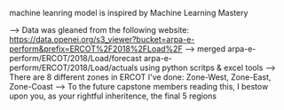 machine leanring model is inspired by Machine Learning Mastery

--> Data was gleaned from the following website:
    https://data.openei.org/s3_viewer?bucket=arpa-e-perform&prefix=ERCOT%2F2018%2FLoad%2F
--> merged arpa-e-perform/ERCOT/2018/Load/forecast  arpa-e-perform/ERCOT/2018/Load/actuals using python scritps & excel tools
--> There are 8 different zones in ERCOT I've done: Zone-West, Zone-East, Zone-Coast
--> To the future capstone members reading this, I bestow upon you, as your rightful inheritence, the final 5 regions  